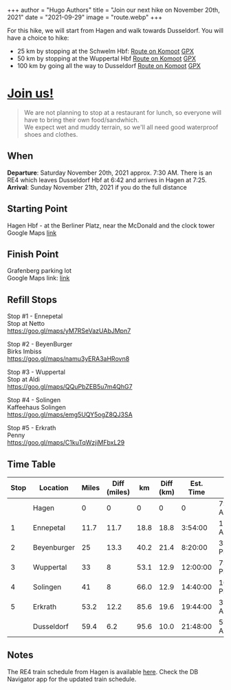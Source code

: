 +++
author = "Hugo Authors"
title = "Join our next hike on November 20th, 2021"
date = "2021-09-29"
image = "route.webp"
+++

For this hike, we will start from Hagen and walk towards Dusseldorf.
You will have a choice to hike:  
- 25 km by stopping at the Schwelm Hbf: [Route on Komoot](https://www.komoot.com/tour/505828696) [GPX](Fools-2-25km.gpx)
- 50 km by stopping at the Wuppertal Hbf [Route on Komoot](https://www.komoot.com/tour/505836394) [GPX](Fools-2-50km.gpx)
- 100 km by going all the way to Dusseldorf [Route on Komoot](https://www.komoot.com/tour/502046977) [GPX](fools100-2.gpx)

# [Join us!](/join-us/)

> We are not planning to stop at a restaurant for lunch, so everyone will have to bring their own food/sandwhich.   
> We expect wet and muddy terrain, so we'll all need good waterproof shoes and clothes.
  


## When
**Departure**: Saturday November 20th, 2021 approx. 7:30 AM. There is an RE4 which leaves Dusseldorf Hbf at 6:42 and arrives in Hagen at 7:25.     
**Arrival**: Sunday November 21th, 2021 if you do the full distance  

## Starting Point  
Hagen Hbf - at the Berliner Platz, near the McDonald and the clock tower  
Google Maps [link](https://www.google.com/maps/@51.3619643,7.4616263,3a,75y,163.2h,106.84t/data=!3m8!1e1!3m6!1sAF1QipNqQ3MBa7fulHKoTJCSKp6_7ejxZ3oeccXoBxJG!2e10!3e11!6shttps:%2F%2Flh5.googleusercontent.com%2Fp%2FAF1QipNqQ3MBa7fulHKoTJCSKp6_7ejxZ3oeccXoBxJG%3Dw203-h100-k-no-pi0.65721107-ya36.5048-ro0.6529482-fo100!7i7200!8i3600) 

## Finish Point  
Grafenberg parking lot  
Google Maps link: [link](https://goo.gl/maps/eaMJPb4FLPMyKU738)   

## Refill Stops   
Stop #1 -  Ennepetal  
Stop at Netto  
https://goo.gl/maps/yM7RSeVazUAbJMpn7  

Stop #2 - BeyenBurger  
Birks Imbiss  
https://goo.gl/maps/namu3yERA3aHRovn8  
  
Stop #3 - Wuppertal   
Stop at Aldi  
https://goo.gl/maps/QQuPbZEB5u7m4QhG7

Stop #4 -  Solingen  
Kaffeehaus Solingen  
https://goo.gl/maps/emg5UQY5ogZ8QJ3SA

Stop #5 - Erkrath   
Penny  
https://goo.gl/maps/C1kuTqWzjiMFbxL29  

## Time Table
| Stop | Location    | Miles | Diff (miles) | km   | Diff (km) | Est. Time | Est. Clock  |
|------|-------------|-------|--------------|------|-----------|-----------|-------------|
|      | Hagen       |     0 |            0 |    0 |         0 |         0 |  7:15:00 AM |
|    1 | Ennepetal   |  11.7 |         11.7 | 18.8 |      18.8 |   3:54:00 | 11:24:00 AM |
|    2 | Beyenburger |    25 |         13.3 | 40.2 |      21.4 |   8:20:00 |  3:50:00 PM |
|    3 | Wuppertal   |    33 |            8 | 53.1 |      12.9 |  12:00:00 |  7:30:00 PM |
|    4 | Solingen    |    41 |            8 | 66.0 |      12.9 |  14:40:00 | 10:10:00 PM |
|    5 | Erkrath     |  53.2 |         12.2 | 85.6 |      19.6 |  19:44:00 |  3:14:00 AM |
|      | Dusseldorf  |  59.4 |          6.2 | 95.6 |      10.0 |  21:48:00 |  5:18:00 AM |


## Notes
The RE4 train schedule from Hagen is available [here](Result.pdf). Check the DB Navigator app for the updated train schedule. 
